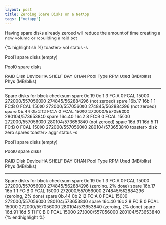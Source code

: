 ```yaml
---
layout: post
title: Zeroing Spare Disks on a NetApp
tags: ["netapp"]
---
```

Having spare disks already zeroed will reduce the amount of time creating a
new volume or rebuilding a raid set

{% highlight sh %}
toaster> vol status -s

Pool1 spare disks (empty)

Pool0 spare disks

RAID Disk       Device  HA  SHELF BAY CHAN Pool Type  RPM  Used (MB/blks)    Phys (MB/blks)
---------       ------  ------------- ---- ---- ---- ----- --------------    --------------
Spare disks for block checksum
spare           0c.19   0c    1   3   FC:A   0  FCAL 15000 272000/557056000  274845/562884296 (not zeroed)
spare           16b.17  16b   1   1   FC:B   0  FCAL 15000 272000/557056000  274845/562884296 (not zeroed)
spare           0b.44   0b    2   12  FC:A   0  FCAL 15000 272000/557056000  280104/573653840
spare           16c.40  16c   2   8   FC:B   0  FCAL 15000 272000/557056000  280104/573653840 (not zeroed)
spare           16d.91  16d   5   11  FC:B   0  FCAL 15000 272000/557056000  280104/573653840
toaster> disk zero spares
toaster> aggr status -s

Pool1 spare disks (empty)

Pool0 spare disks

RAID Disk       Device  HA  SHELF BAY CHAN Pool Type  RPM  Used (MB/blks)    Phys (MB/blks)
---------       ------  ------------- ---- ---- ---- ----- --------------    --------------
Spare disks for block checksum
spare           0c.19   0c    1   3   FC:A   0  FCAL 15000 272000/557056000  274845/562884296 (zeroing, 2% done)
spare           16b.17  16b   1   1   FC:B   0  FCAL 15000 272000/557056000  274845/562884296 (zeroing, 2% done)
spare           0b.44   0b    2   12  FC:A   0  FCAL 15000 272000/557056000  280104/573653840
spare           16c.40  16c   2   8   FC:B   0  FCAL 15000 272000/557056000  280104/573653840 (zeroing, 2% done)
spare           16d.91  16d   5   11  FC:B   0  FCAL 15000 272000/557056000  280104/573653840
{% endhighlight %}
